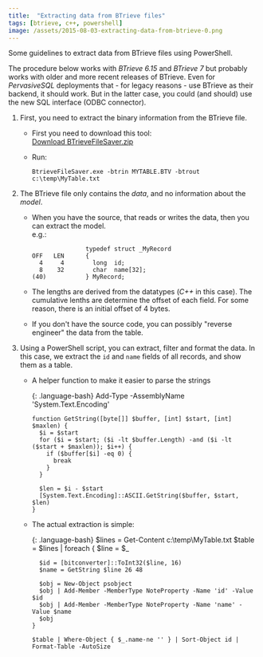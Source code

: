 ```yaml
---
title:  "Extracting data from BTrieve files"
tags: [btrieve, c++, powershell]
image: /assets/2015-08-03-extracting-data-from-btrieve-0.png
---
```


Some guidelines to extract data from BTrieve files using PowerShell.

<!--more-->

The procedure below works with *BTrieve 6.15* and *BTrieve 7* but probably works with older and more recent releases of BTrieve.
Even for *PervasiveSQL* deployments that - for legacy reasons - use BTrieve as their backend, it should work.
But in the latter case, you could (and should) use the new SQL interface (ODBC connector).

1. First, you need to extract the binary information from the BTrieve file.

    * First you need to download this tool:  
     [Download BTrieveFileSaver.zip](/assets/BTrieveFileSaver.zip)
    * Run:
   
          BtrieveFileSaver.exe -btrin MYTABLE.BTV -btrout c:\temp\MyTable.txt

2. The BTrieve file only contains the *data*, and no information about the *model*.

    * When you have the source, that reads or writes the data, then you can extract the model.  
        e.g.: 

                         typedef struct _MyRecord  
          OFF   LEN      {  
            4     4        long  id;  
            8    32        char  name[32];  
          (40)           } MyRecord;

    * The lengths are derived from the datatypes (*C++* in this case). The cumulative lenths are determine the offset of each field. 
      For some reason, there is an initial offset of 4 bytes.
    * If you don't have the source code, you can possibly "reverse engineer" the data from the table.

3. Using a PowerShell script, you can extract, filter and format the data. In this case, we extract the `id` and `name` fields of all records, and show them as a table.

    * A helper function to make it easier to parse the strings

        {: .language-bash}
          Add-Type -AssemblyName 'System.Text.Encoding'
 
          function GetString([byte[]] $buffer, [int] $start, [int] $maxlen) {
            $i = $start
            for ($i = $start; ($i -lt $buffer.Length) -and ($i -lt ($start + $maxlen)); $i++) {
              if ($buffer[$i] -eq 0) {
                break
              }
            }

            $len = $i - $start
            [System.Text.Encoding]::ASCII.GetString($buffer, $start, $len)
          }

    * The actual extraction is simple:

        {: .language-bash}
          $lines = Get-Content c:\temp\MyTable.txt
          $table = $lines | foreach {
            $line = $_
 
            $id = [bitconverter]::ToInt32($line, 16)
            $name = GetString $line 26 48
 
            $obj = New-Object psobject
            $obj | Add-Member -MemberType NoteProperty -Name 'id' -Value $id
            $obj | Add-Member -MemberType NoteProperty -Name 'name' -Value $name
            $obj
          }
 
          $table | Where-Object { $_.name-ne '' } | Sort-Object id | Format-Table -AutoSize
